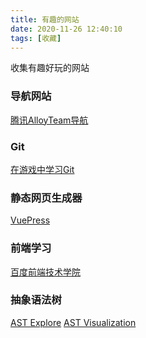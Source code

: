```yaml
---
title: 有趣的网站
date: 2020-11-26 12:40:10
tags: [收藏]
---
```


收集有趣好玩的网站
<!-- more -->

### 导航网站
[腾讯AlloyTeam导航](http://www.alloyteam.com/nav/)

### Git
[在游戏中学习Git](https://learngitbranching.js.org/?locale=zh_CN)

### 静态网页生成器
[VuePress](https://vuepress.vuejs.org/zh/)

### 前端学习
[百度前端技术学院](http://ife.baidu.com/)

### 抽象语法树
[AST Explore](https://astexplorer.net/)
[AST Visualization](https://resources.jointjs.com/demos/javascript-ast)
